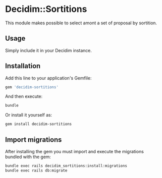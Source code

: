 # Decidim::Sortitions

This module makes possible to select amont a set of proposal by sortition.

## Usage

Simply include it in your Decidim instance.

## Installation

Add this line to your application's Gemfile:

```ruby
gem 'decidim-sortitions'
```

And then execute:

```bash
bundle
```

Or install it yourself as:

```bash
gem install decidim-sortitions
```

## Import migrations

After installing the gem you must import and execute the migrations bundled with the gem:

```bash
bundle exec rails decidim_sortitions:install:migrations
bundle exec rails db:migrate
```
